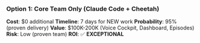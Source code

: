 ### Option 1: Core Team Only (Claude Code + Cheetah)
**Cost**: $0 additional
**Timeline**: 7 days for NEW work
**Probability**: 95% (proven delivery)
**Value**: $100K-200K (Voice Cockpit, Dashboard, Episodes)
**Risk**: Low (proven team)
**ROI**: ✅ **EXCEPTIONAL**
